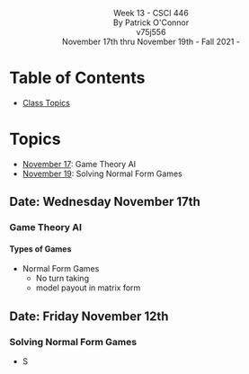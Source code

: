 <p align="center">
    Week 13 - CSCI 446 <br/>
    By Patrick O'Connor <br/>
    v75j556 <br/>
    November 17th thru November 19th - Fall 2021 - <br/>
</p>

# Table of Contents
- [ Class Topics](#topics)

<a name="topics"></a>

# Topics

- [November 17](#nov17): Game Theory AI
- [November 19](#nov19): Solving Normal Form Games

## Date: Wednesday November 17th <a name="nov17"></a>

### Game Theory AI

#### Types of Games

- Normal Form Games
  - No turn taking
  - model payout in matrix form

## Date: Friday November 12th <a name="nov12"></a>

### Solving Normal Form Games

- S
